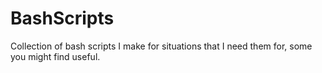 # BashScripts
Collection of bash scripts I make for situations that I need them for, some you might find useful.
